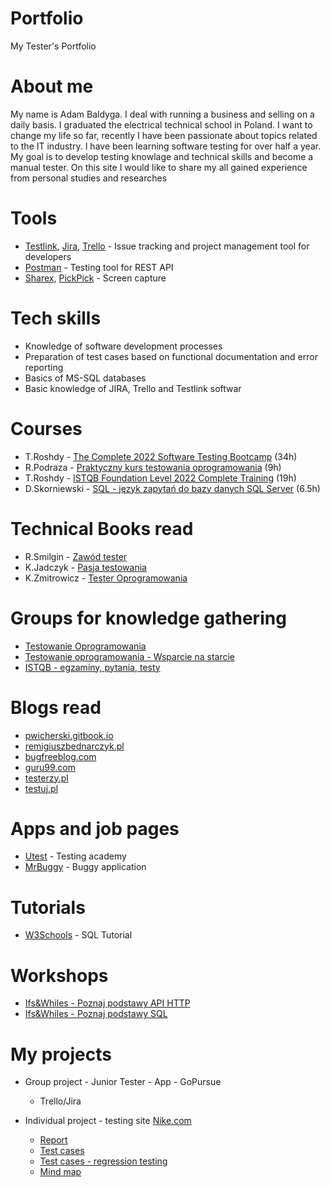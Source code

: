 # Portfolio
My Tester's Portfolio

# About me
My name is Adam Baldyga. I deal with running a business and selling on a daily basis. I graduated  the electrical technical school in Poland. I want to change my life so far, recently I have been passionate about topics related to the IT industry. I have been learning software testing for over half a year. My goal is to develop testing knowlage and technical skills  and become a manual tester. On this site I would like to share my all gained experience 
from personal studies and researches

# Tools
 * [Testlink](https://bitnami.com/stack/testlink), [Jira](https://www.atlassian.com/pl/software/jira), [Trello](https://trello.com/) - Issue tracking and project management tool for developers
 * [Postman](https://www.postman.com/) - Testing tool for REST API
 * [Sharex](https://getsharex.com/), [PickPick](https://picpick.app/pl/) - Screen capture

# Tech skills
* Knowledge of software development processes
* Preparation of test cases based on functional documentation and error reporting
* Basics of MS-SQL databases 
* Basic knowledge of JIRA, Trello and Testlink softwar



# Courses
 * T.Roshdy - [The Complete 2022 Software Testing Bootcamp](https://www.udemy.com/course/testerbootcamp/) (34h)
 * R.Podraza - [Praktyczny kurs testowania oprogramowania](https://www.udemy.com/course/praktyczny-kurs-testowania-oprogramowania/) (9h)
 * T.Roshdy - [ISTQB Foundation Level 2022 Complete Training](https://www.udemy.com/course/foundation-level-training/) (19h)
 * D.Skorniewski - [SQL - język zapytań do bazy danych SQL Server](https://www.udemy.com/course/kurs-sql/) (6.5h)

# Technical Books read
 * R.Smilgin - [Zawód tester](https://helion.pl/ksiazki/zawod-tester-od-decyzji-do-zdobycia-doswiadczenia-radoslaw-smilgin,e_0vj2.htm#format/e)
 * K.Jadczyk - [Pasja testowania](https://helion.pl/ksiazki/pasja-testowania-wydanie-ii-rozszerzone-krzysztof-jadczyk,paste2.htm)
 * K.Zmitrowicz - [Tester Oprogramowania](https://helion.pl/ksiazki/tester-oprogramowania-przygotowanie-do-egzaminu-z-testowania-oprogramowania-karolina-zmitrowicz,e_00c5.htm#format/e)

# Groups for knowledge gathering
 * [Testowanie Oprogramowania](https://pl-pl.facebook.com/groups/TestowanieOprogramowania/)
 * [Testowanie oprogramowania - Wsparcie na starcie](https://www.facebook.com/groups/testeroprogramowania)
 * [ISTQB - egzaminy, pytania, testy](https://www.facebook.com/groups/194288250951242/)

# Blogs read
 * [pwicherski.gitbook.io](https://pwicherski.gitbook.io/testowanie-oprogramowania/)
 * [remigiuszbednarczyk.pl](https://remigiuszbednarczyk.pl/)
 * [bugfreeblog.com](https://bugfreeblog.com/)
 * [guru99.com](https://www.guru99.com/)
 * [testerzy.pl](https://testerzy.pl/)
 * [testuj.pl](https://testuj.pl/blog/)


# Apps and job pages
* [Utest](https://www.utest.com/academy) - Testing academy
* [MrBuggy](http://mrbuggy.pl/) - Buggy application

# Tutorials
 * [W3Schools](https://www.w3schools.com/sql/) - SQL Tutorial

# Workshops
 * [Ifs&Whiles - Poznaj podstawy API HTTP](https://www.czyitjestdlamnie.pl/warsztaty-testowanie-api-http)
 * [Ifs&Whiles - Poznaj podstawy SQL](https://www.czyitjestdlamnie.pl/warsztaty-podstawy-sql)


# My projects
 * Group project - Junior Tester - App - GoPursue
   * Trello/Jira

 * Individual project - testing site [Nike.com](https://www.nike.com/pl/)
   * [Report](https://docs.google.com/document/d/1V4wXVDFnAzbodtMFi3RApmWW0PM_iULutztO10xc1G4/edit?usp=sharing) 
   * [Test cases](https://docs.google.com/spreadsheets/d/1Jsu_nuOOz7R1QgDWkhtI_CMX1GAcwClegIRhimbiafw/edit?usp=sharing)
   * [Test cases - regression testing](https://docs.google.com/spreadsheets/d/1LCofIcJ3Sb8Tj8kA7TQfqIQTQkaqUsHcL4HPFNmBAUk/edit?usp=sharing)
   * [Mind map](https://drive.google.com/file/d/1ah5VG4-q1XtB1BOUO8yK2I7TzT8bwEqc/view?usp=sharing)
   

